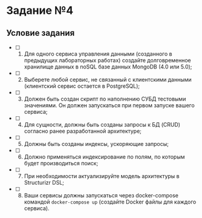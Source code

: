 # Задание №4

## Условие задания
- [ ] 1. Для одного сервиса управления данными (созданного в предыдущих
лабораторных работах) создайте долговременное хранилище данных в noSQL
базе данных MongoDB (4.0 или 5.0);
- [ ] 2. Выберете любой сервис, не связанный с клиентскими данными (клиентский
сервис остается в PostgreSQL);
- [ ] 3. Должен быть создан скрипт по наполнению СУБД тестовыми значениями. Он
должен запускаться при первом запуске вашего сервиса;
- [ ] 4. Для сущности, должны быть созданы запросы к БД (CRUD) согласно ранее
разработанной архитектуре;
- [ ] 5. Должны быть созданы индексы, ускоряющие запросы;
- [ ] 6. Должно применяться индексирование по полям, по которым будет производиться поиск;
- [ ] 7. При необходимости актуализируйте модель архитектуры в Structurizr DSL;
- [ ] 8. Ваши сервисы должны запускаться через docker-compose командой
`docker-compose up` (создайте Docker файлы для каждого сервиса).
